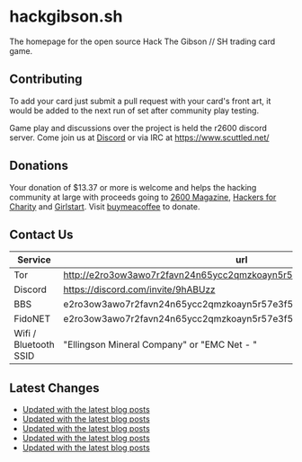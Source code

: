 # hackgibson.sh
The homepage for the open source Hack The Gibson // SH trading card game.


## Contributing

To add your card just submit a pull request with your card's front art, it would be added to the next run of set after community play testing.

Game play and discussions over the project is held the r2600 discord server. Come join us at [Discord](https://discord.com/invite/9hABUzz) or via IRC at https://www.scuttled.net/


## Donations

Your donation of $13.37 or more is welcome and helps the hacking community at large with proceeds going to [2600 Magazine](https://2600.com/), [Hackers for Charity](https://hackersforcharity.org) and [Girlstart](https://girlstart.org).  Visit [buymeacoffee](https://www.buymeacoffee.com/hackgibson.sh) to donate.


## Contact Us

Service | url
-|-
Tor | http://e2ro3ow3awo7r2favn24n65ycc2qmzkoayn5r57e3f56nvjwdcgg32ad.onion
Discord | https://discord.com/invite/9hABUzz
BBS | e2ro3ow3awo7r2favn24n65ycc2qmzkoayn5r57e3f56nvjwdcgg32ad.onion:23
FidoNET | e2ro3ow3awo7r2favn24n65ycc2qmzkoayn5r57e3f56nvjwdcgg32ad.onion:24554
Wifi / Bluetooth SSID | "Ellingson Mineral Company" or "EMC Net - <fidonet address>"

## Latest Changes
<!-- BLOG-POST-LIST:START -->
- [Updated with the latest blog posts](https://github.com/DFW2600/hackgibson.sh/commit/943c2cab1fafcd2e2c8c9e96d318ecec170e3fca)
- [Updated with the latest blog posts](https://github.com/DFW2600/hackgibson.sh/commit/02caef7075b44b0f0e074be422037a93fecfc1cd)
- [Updated with the latest blog posts](https://github.com/DFW2600/hackgibson.sh/commit/66ad453d75fcb9d924ef94bd82254d6779508059)
- [Updated with the latest blog posts](https://github.com/DFW2600/hackgibson.sh/commit/5ee7b23bfbffc9caa226f9d72293bc8e0b5ab742)
- [Updated with the latest blog posts](https://github.com/DFW2600/hackgibson.sh/commit/9941fee6d12f9fd1e263f4a67b7308a8531794bf)
<!-- BLOG-POST-LIST:END -->
